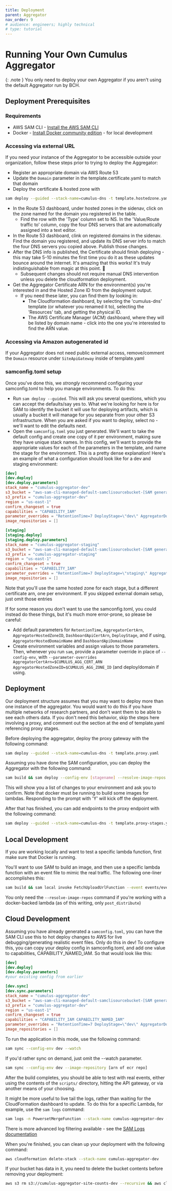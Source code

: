 ```yaml
---
title: Deployment
parent: Aggregator
nav_order: 9
# audience: engineers; highly technical
# type: tutorial
---
```


# Running Your Own Cumulus Aggregator

{: .note }
You only need to deploy your own Aggregator if you aren't using the default Aggregator run by BCH.

## Deployment Prerequisites

### Requirements

- AWS SAM CLI - [Install the AWS SAM CLI](https://docs.aws.amazon.com/serverless-application-model/latest/developerguide/serverless-sam-cli-install.html)
- Docker - [Install Docker community edition](https://hub.docker.com/search/?type=edition&offering=community) - for local development

### Accessing via external URL

If you need your instance of the Aggregator to be accessible outside your organization, follow these steps prior to trying to deploy the Aggregator:

- Register an appropriate domain via AWS Route 53
- Update the `Domain` parameter in the template.certificate.yaml to match that domain
- Deploy the certificate & hosted zone with 
```bash
sam deploy --guided --stack-name=cumulus-dns -t template.hostedzone.yaml
```
- In the Route 53 dashboard, under hosted zones in the sidenav, click on the zone named for the domain you registered in the table.
  - Find the row with the 'Type' column set to NS. In the 'Value/Route traffic to' column, copy the four DNS servers that are automatically assigned into a text editor.
- In the Route 53 dashboard, clink on registered domains in the sidenav. Find the domain you registered, and update its DNS server info to match the four DNS servers you copied above. Publish those changes.
- After the DNS info is published, the Certificate should finish deploying - this may take 5-10 minutes the first time you do it as these updates bounce around the internet. It's amazing that this works! It's truly indistinguishable from magic at this point. 🧙
  - Subsequent changes should not require manual DNS intervention unless you delete the cloudformation deployment.
- Get the Aggregator Certificate ARN for the environment(s) you're interested in and the Hosted Zone ID from the deployment output.
  - If you need these later, you can find them by looking in:
    - The Cloudformation dashboard, by selecting the 'cumulus-dns' template (or whatever you renamed it to), selecting the 'Resources' tab, and getting the physical ID.
    - The AWS Certificate Manager (ACM) dashboard, where they will be listed by domain name - click into the one you're interested to find the ARN value.


### Accessing via Amazon autogenerated id

If your Aggregator does not need public external access, remove/comment the `Domain` resource under `SiteApiGateway` inside of template.yaml

### samconfig.toml setup

Once you've done this, we _strongly_ recommend configuring your samconfig.toml to help you manage environments. To do this:
- Run `sam deploy --guided`. This will ask you several questions, which you can accept the defaults/say yes to. What we're looking for here is for SAM to identify the bucket it will use for deploying artifacts, which is usually a bucket it will manage for you separate from your other S3 infrastructure. When you are asked if you want to deploy, select no - we'll want to edit the defaults next.
- Open the `samconfig.toml` you just generated. We'll want to take the default config and create one copy of it per environment, making sure they have unique stack names. In this config, we'll want to provide the appropriate values for each of the parameters in the template, and name the stage for the environment. This is a pretty dense explanation! Here's an example of what a configuration should look like for a dev and staging environment:
```toml
[dev]
[dev.deploy]
[dev.deploy.parameters]
stack_name = "cumulus-aggregator-dev"
s3_bucket = "aws-sam-cli-managed-default-samclisourcebucket-[SAM generated bucket id]"
s3_prefix = "cumulus-aggregator-dev"
region = "us-east-1"
confirm_changeset = true
capabilities = "CAPABILITY_IAM"
parameter_overrides = "RetentionTime=7 DeployStage=\"dev\" AggregatorDomainName=\"dev.aggregator.yourdomain.org\" AggregatorHostedZoneID=\"1234567890ABCDEFHIJ\" AggregatorCertArn=\"arn:aws:acm:us-east-1:1234567890:certificate/12345678-90AB-CDEF-0123-4567890ABCD\" DashboardApiDomainName=\"dev.api.yourdomain.org\" DashboardApiCertArn=\"arn:aws:acm:us-east-1:1234567890:certificate/11112222-3333-CDEF-0123-FECDBA0987654\""
image_repositories = []

[staging]
[staging.deploy]
[staging.deploy.parameters]
stack_name = "cumulus-aggregator-staging"
s3_bucket = "aws-sam-cli-managed-default-samclisourcebucket-[SAM generated bucket id]"
s3_prefix = "cumulus-aggregator-staging"
region = "us-east-1"
confirm_changeset = true
capabilities = "CAPABILITY_IAM"
parameter_overrides = "RetentionTime=7 DeployStage=\"staging\" AggregatorDomainName=\"staging.aggregator.yourdomain.org\" AggregatorHostedZoneID=\"1234567890ABCDEFHIJ\" AggregatorCertArn=\"aarn:aws:acm:us-east-1:1234567890:certificate/12345678-90AB-CDEF-0123-FECDBA0987654\" DashboardApiDomainName=\"staging.api.yourdomain.org\" DashboardApiCertArn=\"arn:aws:acm:us-east-1:1234567890:certificate/11112222-3333-CDEF-0123-FECDBA0987654\""
image_repositories = []
```
Note that you'll use the same hosted zone for each stage, but a different certificate arn, one per environment. If you skipped external domain setup, just omit those entries


If for some reason you don't want to use the samconfig.toml, you could instead do these things, but it's much more error-prone, so please be careful:
- Add default parameters for `RetentionTime`, `AggregatorCertArn`, `AggregatorHostedZoneID`, `DashboardApiCertArn`, `DeployStage`, and if using, `AggregatorHostedDomainName` and `DashboardApiDomainName`
- Create environment variables and assign values to those parameters. Then, whenever you run `sam`, provide a parameter override in place of `--config-env`, with `--parameter-overrides AggregatorCertArn=$CUMULUS_AGG_CERT_ARN AggregatorHostedZoneID=$CUMULUS_AGG_ZONE_ID` (and deploy/domain if using.


## Deployment

Our deployment structure assumes that you may want to deploy more than one instance of the aggregator.
You would want to do this if you have multiple networks of research partners, and don't want them
to be able to see each others data. If you don't need this behavior, skip the steps here involving a proxy,
and comment out the section at the end of template.yaml referencing proxy stages.

Before deploying the aggregator, deploy the proxy gateway with the following command:
```bash
sam deploy --guided --stack-name=cumulus-dns -t template.proxy.yaml
```

Assuming you have done the SAM configuration, you can deploy the Aggregator with the following command:

```bash
sam build && sam deploy --config-env [stagename] --resolve-image-repos
```

This will show you a list of changes to your environment and ask you to confirm. Note that docker must be running to build some images for lambdas. Responding to the prompt with 'Y' will kick off the deployment.

After that has finished, you can add endpoints to the proxy endpoint with the following command:
```bash
sam deploy --guided --stack-name=cumulus-dns -t template.proxy-stages.yaml
```

## Local Development

If you are working locally and want to test a specific lambda function, first make sure that Docker is running.

You'll want to use SAM to build an image, and then use a specific lambda function with an event file to mimic the real traffic. The following one-liner accomplishes this:

```bash
sam build && sam local invoke FetchUploadUrlFunction --event events/event-fetch-upload-url.json
```

You only need the `--resolve-image-repos` command if you're working with a docker-backed lambda (as of this writing, only `post_distribute`)

## Cloud Development

Assuming you have already generated a `samconfig.toml`, you can have the SAM CLI use this to hot deploy changes to AWS for live debugging/generating realistic event files. Only do this in dev! To configure this, you can copy your deploy config in samconfig.toml, and add one value to capabilities, CAPABILITY_NAMED_IAM. So that would look like this:

```toml
[dev]
[dev.deploy]
[dev.deploy.parameters]
#your existing config from earlier

[dev.sync]
[dev.sync.parameters]
stack_name = "cumulus-aggregator-dev"
s3_bucket = "aws-sam-cli-managed-default-samclisourcebucket-[SAM generated bucket id]"
s3_prefix = "cumulus-aggregator-dev"
region = "us-east-1"
confirm_changeset = true
capabilities = "CAPABILITY_IAM CAPABILITY_NAMED_IAM"
parameter_overrides = "RetentionTime=7 DeployStage=\"dev\" AggregatorDomainName=\"dev.aggregator.yourdomain.org\" AggregatorHostedZoneID=\"1234567890ABCDEFHIJ\" AggregatorCertArn=\"arn:aws:acm:us-east-1:1234567890:certificate/12345678-90AB-CDEF-0123-4567890ABCD\" DashboardApiDomainName=\"dev.api.yourdomain.org\" DashboardApiCertArn=\"arn:aws:acm:us-east-1:1234567890:certificate/11112222-3333-CDEF-0123-FECDBA0987654\""
image_repositories = []

```

To run the application in this mode, use the following command:

```bash
sam sync --config-env dev --watch
```

If you'd rather sync on demand, just omit the --watch parameter.

```bash
sam sync --config-env dev --image-repository [arn of ecr repo]
```

After the build completes, you should be able to test with real events, either using the contents of the `scripts/` directory, hitting the API gateway, or via another means of your choosing.

It might be more useful to live tail the logs, rather than waiting for the CloudFormation dashboard to update. To do this for a specific Lambda, for example, use the `sam logs` command:

```bash
sam logs -n PowersetMergeFunction --stack-name cumulus-aggregator-dev --tail
```

There is more advanced log filtering available - see the [SAM Logs documentation](https://docs.aws.amazon.com/serverless-application-model/latest/developerguide/sam-cli-command-reference-sam-logs.html)

When you're finished, you can clean up your deployment with the following command:

```bash
aws cloudformation delete-stack --stack-name cumulus-aggregator-dev
```

If your bucket has data in it, you need to delete the bucket contents before removing your deployment:

```bash
aws s3 rm s3://cumulus-aggregator-site-counts-dev --recursive && aws cloudformation delete-stack --stack-name cumulus-aggregator-dev
```